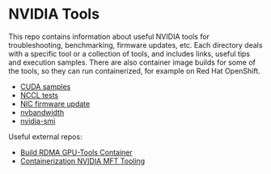 # NVIDIA Tools

This repo contains information about useful NVIDIA tools for troubleshooting, benchmarking, firmware updates, etc.
Each directory deals with a specific tool or a collection of tools, and includes links, useful tips and execution samples.
There are also container image builds for some of the tools, so they can run containerized, for example on Red Hat OpenShift.

* [CUDA samples](cuda-samples/)
* [NCCL tests](nccl-tests/)
* [NIC firmware update](nic-firmware-update/)
* [nvbandwidth](nvbandwidth/)
* [nvidia-smi](nvidia-smi/)

Useful external repos:

* [Build RDMA GPU-Tools Container](https://github.com/schmaustech/gpu-tools)
* [Containerization NVIDIA MFT Tooling](https://github.com/schmaustech/containerize-mft-tools)

